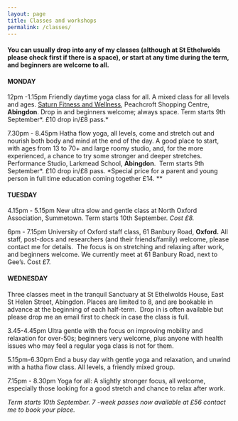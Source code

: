 ```yaml
---
layout: page
title: Classes and workshops
permalink: /classes/
---
```


#### You can usually drop into any of my classes (although at St Ethelwolds please check first if there is a space), or start at any time during the term, and beginners are welcome to all.

#### **MONDAY**

12pm -1.15pm Friendly daytime yoga class for all. A mixed class for all levels and ages. [Saturn Fitness and Wellness](http://www.saturnfitness.co.uk/), Peachcroft Shopping Centre, **Abingdon**. Drop in and beginners welcome; always space. Term starts 9th September*. &pound;10 drop in/&pound;8 pass.*

7\.30pm - 8.45pm Hatha flow yoga, all levels, come and stretch out and nourish both body and mind at the end of the day. A good place to start, with ages from 13 to 70+ and large roomy studio, and, for the more experienced, a chance to try some stronger and deeper stretches. Performance Studio, Larkmead School, **Abingdon**. &nbsp;Term starts 9th September*. &pound;10 drop in/&pound;8 pass.&nbsp;*Special price for a parent and young person in full time education coming together &pound;14. **

#### **TUESDAY**

4\.15pm - 5.15pm New ultra slow and gentle class at North Oxford Association, Summetown. Term starts 10th September.&nbsp;*Cost &pound;8.*

6pm - 7.15pm University of Oxford staff class, 61 Banbury Road, **Oxford.** All staff, post-docs and researchers (and their friends/family) welcome, please contact me for details.&nbsp; The focus is on stretching and relaxing after work, and beginners welcome. We currently meet at 61 Banbury Road, next to Gee’s. Cost &pound;7.

#### **WEDNESDAY**

Three classes meet in the tranquil Sanctuary at St Ethelwolds House, East St Helen Street, Abingdon. Places are limited to 8, and are bookable in advance at the beginning of each half-term.&nbsp; Drop in is often available but please drop me an email first to check in case the class is full.

3\.45-4.45pm Ultra gentle with the focus on improving mobility and relaxation for over-50s; beginners very welcome, plus anyone with health issues who may feel a regular yoga class is not for them.&nbsp;

5\.15pm-6.30pm End a busy day with gentle yoga and relaxation, and unwind with a hatha flow class. All levels, a friendly mixed group.&nbsp;

7\.15pm - 8.30pm Yoga for all: A slightly stronger focus, all welcome, especially those looking for a good stretch and chance to relax after work.&nbsp;

*Term starts 10th September. 7 -week passes now available at &pound;56 contact me to book your place.*

<br>&nbsp;